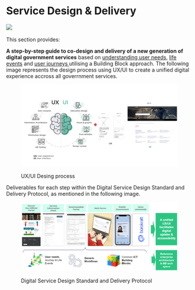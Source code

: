 # Service Design & Delivery

![](<../../.gitbook/assets/Playbook\_02 (1).png>)

This section provides:

**A step-by-step guide to co-design and delivery of a new generation of digital government services** based on [understanding user needs](https://govstack.gitbook.io/implementation-playbook/govstack-implementation-playbook/digital-service-design-standard-and-delivery-protocol/understand-user-needs-and-identiry-as-is-user-journey), [life events](https://govstack.gitbook.io/implementation-playbook/govstack-implementation-playbook/learning-and-exchange/artefacts#request-for-information-3-rfi-3) and [user journeys ](https://govstack.gitbook.io/implementation-playbook/govstack-implementation-playbook/learning-and-exchange/artefacts#request-for-information-5-rfi-5)utilising a Building Block approach. The following image represents the design process using UX/UI  to create a unified digital experience accross all goverrnment services.

<figure><img src="../../.gitbook/assets/GovStack UX UI.png" alt=""><figcaption><p>UX/UI Desing process </p></figcaption></figure>

Deliverables for each step within the Digital Service Design Standard and Delivery Protocol, as mentioned in the following image.

<figure><img src="../../.gitbook/assets/Playbook Sections.png" alt=""><figcaption><p>Digital Service Design Standard and Delivery Protocol</p></figcaption></figure>
